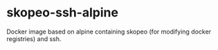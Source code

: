 # skopeo-ssh-alpine

Docker image based on alpine containing skopeo (for modifying docker registries) and ssh.